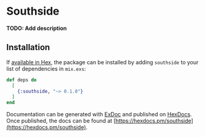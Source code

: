 # Southside

**TODO: Add description**

## Installation

If [available in Hex](https://hex.pm/docs/publish), the package can be installed
by adding `southside` to your list of dependencies in `mix.exs`:

```elixir
def deps do
  [
    {:southside, "~> 0.1.0"}
  ]
end
```

Documentation can be generated with [ExDoc](https://github.com/elixir-lang/ex_doc)
and published on [HexDocs](https://hexdocs.pm). Once published, the docs can
be found at [https://hexdocs.pm/southside](https://hexdocs.pm/southside).

